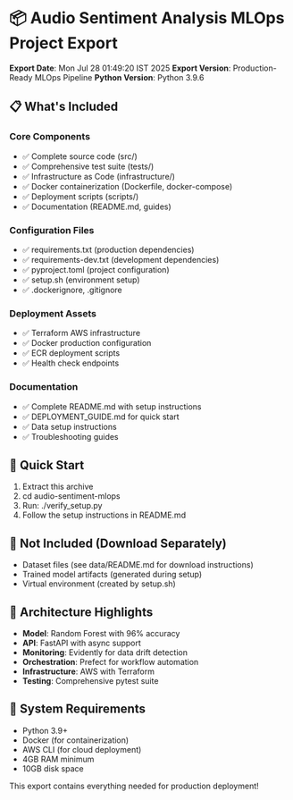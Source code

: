# 📦 Audio Sentiment Analysis MLOps Project Export

**Export Date**: Mon Jul 28 01:49:20 IST 2025
**Export Version**: Production-Ready MLOps Pipeline
**Python Version**: Python 3.9.6

## 📋 What's Included

### Core Components
- ✅ Complete source code (src/)
- ✅ Comprehensive test suite (tests/)
- ✅ Infrastructure as Code (infrastructure/)
- ✅ Docker containerization (Dockerfile, docker-compose)
- ✅ Deployment scripts (scripts/)
- ✅ Documentation (README.md, guides)

### Configuration Files
- ✅ requirements.txt (production dependencies)
- ✅ requirements-dev.txt (development dependencies)
- ✅ pyproject.toml (project configuration)
- ✅ setup.sh (environment setup)
- ✅ .dockerignore, .gitignore

### Deployment Assets
- ✅ Terraform AWS infrastructure
- ✅ Docker production configuration
- ✅ ECR deployment scripts
- ✅ Health check endpoints

### Documentation
- ✅ Complete README.md with setup instructions
- ✅ DEPLOYMENT_GUIDE.md for quick start
- ✅ Data setup instructions
- ✅ Troubleshooting guides

## 🚀 Quick Start

1. Extract this archive
2. cd audio-sentiment-mlops
3. Run: ./verify_setup.py
4. Follow the setup instructions in README.md

## 📁 Not Included (Download Separately)

- Dataset files (see data/README.md for download instructions)
- Trained model artifacts (generated during setup)
- Virtual environment (created by setup.sh)

## 🎯 Architecture Highlights

- **Model**: Random Forest with 96% accuracy
- **API**: FastAPI with async support
- **Monitoring**: Evidently for data drift detection
- **Orchestration**: Prefect for workflow automation
- **Infrastructure**: AWS with Terraform
- **Testing**: Comprehensive pytest suite

## 🔧 System Requirements

- Python 3.9+
- Docker (for containerization)
- AWS CLI (for cloud deployment)
- 4GB RAM minimum
- 10GB disk space

This export contains everything needed for production deployment!
